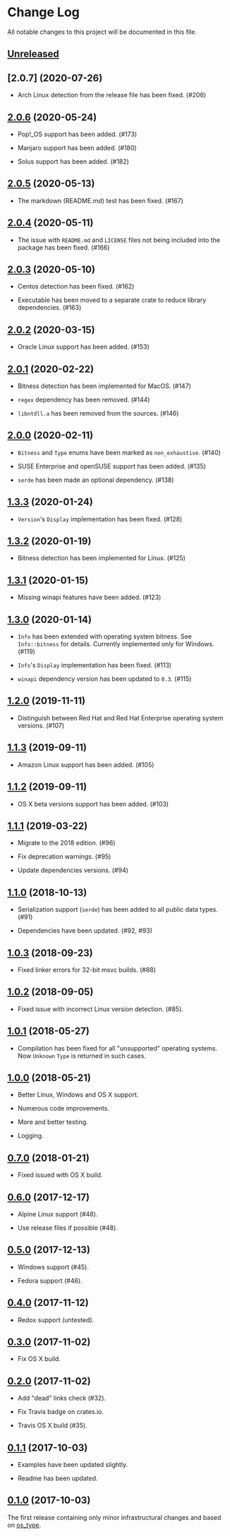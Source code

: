 # Change Log

All notable changes to this project will be documented in this file.

## [Unreleased]

## [2.0.7] (2020-07-26)

- Arch Linux detection from the release file has been fixed. (#206)

## [2.0.6] (2020-05-24)

- Pop!_OS support has been added. (#173)

- Manjaro support has been added. (#180)

- Solus support has been added. (#182)

## [2.0.5] (2020-05-13)

- The markdown (README.md) test has been fixed. (#167)

## [2.0.4] (2020-05-11)

- The issue with `README.md` and `LICENSE` files not being included into the package
  has been fixed. (#166)

## [2.0.3] (2020-05-10)

- Centos detection has been fixed. (#162)

- Executable has been moved to a separate crate to reduce library dependencies. (#163)

## [2.0.2] (2020-03-15)

- Oracle Linux support has been added. (#153)

## [2.0.1] (2020-02-22)

- Bitness detection has been implemented for MacOS. (#147)

- `regex` dependency has been removed. (#144)

- `libntdll.a` has been removed from the sources. (#146)

## [2.0.0] (2020-02-11)

- `Bitness` and `Type` enums have been marked as `non_exhaustive`. (#140)

- SUSE Enterprise and openSUSE support has been added. (#135)

- `serde` has been made an optional dependency. (#138)

## [1.3.3] (2020-01-24)

- `Version`'s `Display` implementation has been fixed. (#128)

## [1.3.2] (2020-01-19)

- Bitness detection has been implemented for Linux. (#125)

## [1.3.1] (2020-01-15)

- Missing winapi features have been added. (#123)

## [1.3.0] (2020-01-14)

- `Info` has been extended with operating system bitness. See `Info::bitness`
  for details. Currently implemented only for Windows. (#119)

- `Info`'s `Display` implementation has been fixed. (#113)

- `winapi` dependency version has been updated to `0.3`. (#115)

## [1.2.0] (2019-11-11)

- Distinguish between Red Hat and Red Hat Enterprise operating system versions. (#107)

## [1.1.3] (2019-09-11)

- Amazon Linux support has been added. (#105)

## [1.1.2] (2019-09-11)

- OS X beta versions support has been added. (#103)

## [1.1.1] (2019-03-22)

- Migrate to the 2018 edition. (#96)

- Fix deprecation warnings. (#95)

- Update dependencies versions. (#94)

## [1.1.0] (2018-10-13)

- Serialization support (`serde`) has been added to all public data types. (#91)

- Dependencies have been updated. (#92, #93)

## [1.0.3] (2018-09-23)

- Fixed linker errors for 32-bit msvc builds. (#88)  

## [1.0.2] (2018-09-05)

- Fixed issue with incorrect Linux version detection. (#85).

## [1.0.1] (2018-05-27)

- Compilation has been fixed for all "unsupported" operating systems. Now
  `Unknown` `Type` is returned in such cases.

## [1.0.0] (2018-05-21)

- Better Linux, Windows and OS X support.

- Numerous code improvements.

- More and better testing.

- Logging.

## [0.7.0] (2018-01-21)

- Fixed issued with OS X build.

## [0.6.0] (2017-12-17)

- Alpine Linux support (#48).

- Use release files if possible (#48).

## [0.5.0] (2017-12-13)

- Windows support (#45).

- Fedora support (#46).

## [0.4.0] (2017-11-12)

- Redox support (untested).

## [0.3.0] (2017-11-02)

- Fix OS X build.

## [0.2.0] (2017-11-02)

- Add "dead" links check (#32).

- Fix Travis badge on crates.io.

- Travis OS X build (#35).

## [0.1.1] (2017-10-03)

- Examples have been updated slightly.

- Readme has been updated.

## [0.1.0] (2017-10-03)

The first release containing only minor infrastructural changes and based on [os_type](https://github.com/schultyy/os_type).

[Unreleased]: https://github.com/darkeld3r/os_info/compare/v2.0.7...HEAD
[2.0.6]: https://github.com/darkeld3r/os_info/compare/2.0.6...v2.0.7
[2.0.6]: https://github.com/darkeld3r/os_info/compare/2.0.5...v2.0.6
[2.0.5]: https://github.com/darkeld3r/os_info/compare/2.0.4...2.0.5
[2.0.4]: https://github.com/darkeld3r/os_info/compare/v2.0.3...2.0.4
[2.0.3]: https://github.com/darkeld3r/os_info/compare/v2.0.2...v2.0.3
[2.0.2]: https://github.com/darkeld3r/os_info/compare/v2.0.1...v2.0.2
[2.0.1]: https://github.com/darkeld3r/os_info/compare/v2.0...v2.0.1
[2.0.0]: https://github.com/darkeld3r/os_info/compare/v1.3.3...v2.0
[1.3.3]: https://github.com/darkeld3r/os_info/compare/v1.3.2...v1.3.3
[1.3.2]: https://github.com/darkeld3r/os_info/compare/v1.3.1...v1.3.2
[1.3.1]: https://github.com/darkeld3r/os_info/compare/v1.3...v1.3.1
[1.3.0]: https://github.com/darkeld3r/os_info/compare/v1.2...v1.3
[1.2.0]: https://github.com/darkeld3r/os_info/compare/v1.1.3...v1.2
[1.1.3]: https://github.com/darkeld3r/os_info/compare/v1.1.2...v1.1.3
[1.1.2]: https://github.com/darkeld3r/os_info/compare/v1.1.1...v1.1.2
[1.1.1]: https://github.com/darkeld3r/os_info/compare/v1.1...v1.1.1
[1.1.0]: https://github.com/darkeld3r/os_info/compare/v1.0.3...v1.1
[1.0.3]: https://github.com/darkeld3r/os_info/compare/v1.0.2...v1.0.3
[1.0.2]: https://github.com/darkeld3r/os_info/compare/v1.0.1...v1.0.2
[1.0.1]: https://github.com/darkeld3r/os_info/compare/v1.0.1...v1.0.2
[1.0.0]: https://github.com/darkeld3r/os_info/compare/v0.7.0...v1.0
[0.7.0]: https://github.com/darkeld3r/os_info/compare/v0.6.0...v0.7.0
[0.6.0]: https://github.com/darkeld3r/os_info/compare/v0.5.0...v0.6.0
[0.5.0]: https://github.com/darkeld3r/os_info/compare/v0.4.0...v0.5.0
[0.4.0]: https://github.com/darkeld3r/os_info/compare/v0.3.0...v0.4.0
[0.3.0]: https://github.com/darkeld3r/os_info/compare/v0.2.0...v0.3.0
[0.2.0]: https://github.com/darkeld3r/os_info/compare/v.0.1.1...v0.2.0
[0.1.1]: https://github.com/darkeld3r/os_info/compare/v0.1.0...v.0.1.1
[0.1.0]: https://github.com/darkeld3r/os_info/tree/v0.1.0
